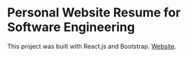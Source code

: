 # Personal Website Resume for Software Engineering

This project was built with React.js and Bootstrap. [Website](https://www.dmoneylee.com).

